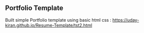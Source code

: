 ## Portfolio Template

Built simple Portfolio template using basic html css : https://uday-kiran.github.io/Resume-Template/tst2.html
